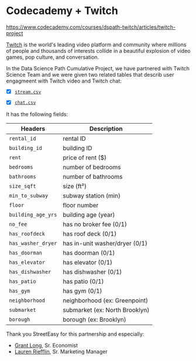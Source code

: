 # Codecademy + Twitch

https://www.codecademy.com/courses/dspath-twitch/articles/twitch-project

[Twitch](www.twitch.tv) is the world's leading video platform and community where millions of people and thousands of interests collide in a beautiful explosion of video games, pop culture, and conversation.

In the Data Science Path Cumulative Project, we have partnered with Twitch Science Team and we were given two related tables that describ user engagmeent with Twitch video and Twitch chat:

- [x] [`stream.csv`](/stream.csv)  
- [x] [`chat.csv`](/chat.csv)  


It has the following fields:

Headers | Description |
--- | --- |
`rental_id` | rental ID
`building_id` | building ID
`rent` | price of rent ($)
`bedrooms` | number of bedrooms
`bathrooms` | number of bathrooms
`size_sqft` | size (ft²)
`min_to_subway` | subway station (min)
`floor` | floor number
`building_age_yrs` | building age (year)
`no_fee` | has no broker fee (0/1)
`has_roofdeck` | has roof deck (0/1)
`has_washer_dryer` | has in-unit washer/dryer (0/1)
`has_doorman` | has doorman (0/1)
`has_elevator` | has elevator (0/1)
`has_dishwasher` | has dishwasher (0/1)
`has_patio` | has patio (0/1)
`has_gym` | has gym (0/1)
`neighborhood` | neighborhood (ex: Greenpoint)
`submarket` | submarket (ex: North Brooklyn)
`borough` | borough (ex: Brooklyn)

Thank you StreetEasy for this partnership and especially:

- [Grant Long](https://streeteasy.com/blog/author/grantlong/), Sr. Economist
- [Lauren Riefflin](https://streeteasy.com/blog/author/lauren/), Sr. Marketing Manager
